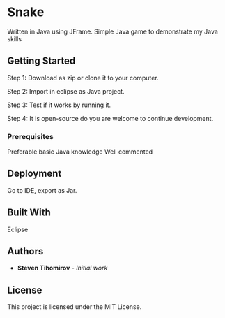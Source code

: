 # Snake

Written in Java using JFrame. Simple Java game to demonstrate my Java skills

## Getting Started

Step 1: Download as zip or clone it to your computer.

Step 2: Import in eclipse as Java project.

Step 3: Test if it works by running it.

Step 4: It is open-source do you are welcome to continue development.

### Prerequisites

Preferable basic Java knowledge
Well commented


## Deployment

Go to IDE, export as Jar.

## Built With

Eclipse





## Authors

* **Steven Tihomirov** - *Initial work* 


## License

This project is licensed under the MIT License.

